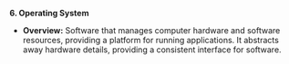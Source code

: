 
**6. Operating System**

* **Overview:** Software that manages computer hardware and software resources, providing a platform for running applications. It abstracts away hardware details, providing a consistent interface for software.

